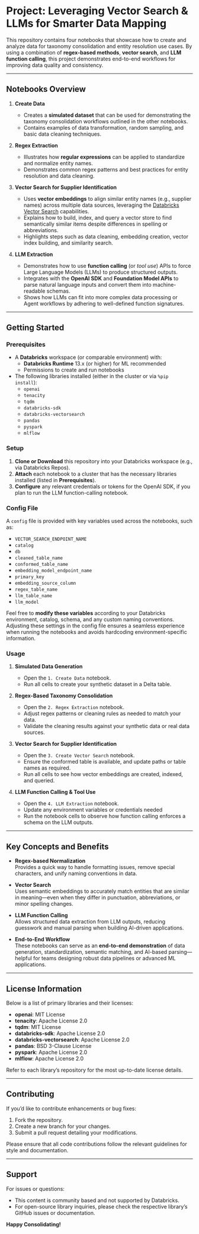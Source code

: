 # Project: Leveraging Vector Search & LLMs for Smarter Data Mapping

This repository contains four notebooks that showcase how to create and analyze data for taxonomy consolidation and entity resolution use cases. By using a combination of **regex-based methods**, **vector search**, and **LLM function calling**, this project demonstrates end-to-end workflows for improving data quality and consistency.

---

## Notebooks Overview

1. **Create Data**  
   - Creates a **simulated dataset** that can be used for demonstrating the taxonomy consolidation workflows outlined in the other notebooks.  
   - Contains examples of data transformation, random sampling, and basic data cleaning techniques.

2. **Regex Extraction**  
   - Illustrates how **regular expressions** can be applied to standardize and normalize entity names.  
   - Demonstrates common regex patterns and best practices for entity resolution and data cleaning.

3. **Vector Search for Supplier Identification**  
   - Uses **vector embeddings** to align similar entity names (e.g., supplier names) across multiple data sources, leveraging the [Databricks Vector Search](https://docs.databricks.com/machine-learning/feature-store/vector-search.html) capabilities.  
   - Explains how to build, index, and query a vector store to find semantically similar items despite differences in spelling or abbreviations.  
   - Highlights steps such as data cleaning, embedding creation, vector index building, and similarity search.

4. **LLM Extraction**  
   - Demonstrates how to use **function calling** (or _tool use_) APIs to force Large Language Models (LLMs) to produce structured outputs.  
   - Integrates with the **OpenAI SDK** and **Foundation Model APIs** to parse natural language inputs and convert them into machine-readable schemas.  
   - Shows how LLMs can fit into more complex data processing or Agent workflows by adhering to well-defined function signatures.

---

## Getting Started

### Prerequisites

- A **Databricks** workspace (or comparable environment) with:
  - **Databricks Runtime** 13.x (or higher) for ML recommended
  - Permissions to create and run notebooks
- The following libraries installed (either in the cluster or via `%pip install`):
  - `openai`  
  - `tenacity`  
  - `tqdm`  
  - `databricks-sdk`  
  - `databricks-vectorsearch`  
  - `pandas`  
  - `pyspark`  
  - `mlflow`  

### Setup

1. **Clone or Download** this repository into your Databricks workspace (e.g., via Databricks Repos).
2. **Attach** each notebook to a cluster that has the necessary libraries installed (listed in **Prerequisites**).
3. **Configure** any relevant credentials or tokens for the OpenAI SDK, if you plan to run the LLM function-calling notebook.

### Config File

A `config` file is provided with key variables used across the notebooks, such as:

- `VECTOR_SEARCH_ENDPOINT_NAME`
- `catalog`
- `db`
- `cleaned_table_name`
- `conformed_table_name`
- `embedding_model_endpoint_name`
- `primary_key`
- `embedding_source_column`
- `regex_table_name`
- `llm_table_name`
- `llm_model`
  
Feel free to **modify these variables** according to your Databricks environment, catalog, schema, and any custom naming conventions. Adjusting these settings in the config file ensures a seamless experience when running the notebooks and avoids hardcoding environment-specific information.

### Usage

1. **Simulated Data Generation**  
   - Open the `1. Create Data` notebook.  
   - Run all cells to create your synthetic dataset in a Delta table.

2. **Regex-Based Taxonomy Consolidation**  
   - Open the `2. Regex Extraction` notebook.  
   - Adjust regex patterns or cleaning rules as needed to match your data.  
   - Validate the cleaning results against your synthetic data or real data sources.

3. **Vector Search for Supplier Identification**  
   - Open the `3. Create Vector Search` notebook.  
   - Ensure the conformed table is available, and update paths or table names as required.  
   - Run all cells to see how vector embeddings are created, indexed, and queried.

4. **LLM Function Calling & Tool Use**  
   - Open the `4. LLM Extraction` notebook.  
   - Update any environment variables or credentials needed  
   - Run the notebook cells to observe how function calling enforces a schema on the LLM outputs.

---

## Key Concepts and Benefits

- **Regex-based Normalization**  
  Provides a quick way to handle formatting issues, remove special characters, and unify naming conventions in data.

- **Vector Search**  
  Uses semantic embeddings to accurately match entities that are similar in meaning—even when they differ in punctuation, abbreviations, or minor spelling changes.

- **LLM Function Calling**  
  Allows structured data extraction from LLM outputs, reducing guesswork and manual parsing when building AI-driven applications.

- **End-to-End Workflow**  
  These notebooks can serve as an **end-to-end demonstration** of data generation, standardization, semantic matching, and AI-based parsing—helpful for teams designing robust data pipelines or advanced ML applications.

---

## License Information

Below is a list of primary libraries and their licenses:

- **openai**: MIT License  
- **tenacity**: Apache License 2.0  
- **tqdm**: MIT License  
- **databricks-sdk**: Apache License 2.0  
- **databricks-vectorsearch**: Apache License 2.0  
- **pandas**: BSD 3-Clause License  
- **pyspark**: Apache License 2.0  
- **mlflow**: Apache License 2.0  

Refer to each library’s repository for the most up-to-date license details.

---

## Contributing

If you’d like to contribute enhancements or bug fixes:
1. Fork the repository.
2. Create a new branch for your changes.
3. Submit a pull request detailing your modifications.

Please ensure that all code contributions follow the relevant guidelines for style and documentation.

---

## Support

For issues or questions:
- This content is community based and not supported by Databricks.
- For open-source library inquiries, please check the respective library’s GitHub issues or documentation.  

**Happy Consolidating!**
